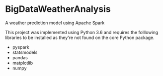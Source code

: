 # BigDataWeatherAnalysis
A weather prediction model using Apache Spark

This project was implemented using Python 3.6 and requires the folllowing libraries to be installed as they're not found on the core Python package.

- pyspark
- statsmodels
- pandas
- matplotlib
- numpy

